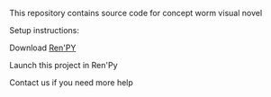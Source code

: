 This repository contains source code for concept worm visual novel

Setup instructions:

Download [Ren'PY](https://www.renpy.org/latest.html)

Launch this project in Ren'Py

Contact us if you need more help
